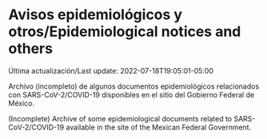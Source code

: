 # Avisos epidemiológicos y otros/Epidemiological notices and others

Última actualización/Last update: 2022-07-18T19:05:01-05:00

Archivo (incompleto) de algunos documentos epidemiológicos relacionados con SARS-CoV-2/COVID-19 disponibles en el sitio del Gobierno Federal de México.

(Incomplete) Archive of some epidemiological documents related to SARS-CoV-2/COVID-19 available in the site of the Mexican Federal Government.
